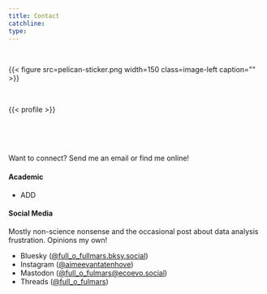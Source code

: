 ```yaml
---
title: Contact
catchline:
type: 
---
```


</br>

{{< figure src=pelican-sticker.png width=150 class=image-left caption="" >}}

</br>

{{< profile >}}


</br>
</br>
</br>

Want to connect? Send me an email or find me online!

#### Academic
* ADD

#### Social Media
Mostly non-science nonsense and the occasional post about data analysis frustration. Opinions my own!
* Bluesky ([@full_o_fullmars.bksy.social](https://bsky.app/profile/full-o-fulmars.bsky.social))
* Instagram ([@aimeevantatenhove](https://www.instagram.com/aimeevantatenhove/))
* Mastodon ([@full_o_fulmars@ecoevo.social](https://ecoevo.social/@full_o_fulmars))
* Threads ([@full_o_fulmars](https://www.threads.net/@full_o_fulmars))
